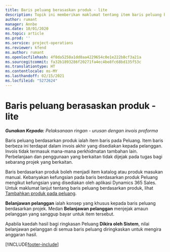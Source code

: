 ```yaml
---
title: Baris peluang berasaskan produk - lite
description: Topik ini memberikan maklumat tentang item baris peluang berdasarkan produk dalam Project Operations.
author: rumant
manager: Annbe
ms.date: 10/01/2020
ms.topic: article
ms.prod: ''
ms.service: project-operations
ms.reviewer: kfend
ms.author: rumant
ms.openlocfilehash: 4f8da5258a1dd0aa4229654c0e1e222b8cf3a21a
ms.sourcegitcommit: fa32b1893286f20271fa4ec4be8fc68bd135f53c
ms.translationtype: HT
ms.contentlocale: ms-MY
ms.lasthandoff: 02/15/2021
ms.locfileid: "5272624"
---
```

# <a name="product-based-opportunity-lines---lite"></a>Baris peluang berasaskan produk - lite

_**Gunakan Kepada:** Pelaksanaan ringan - urusan dengan invois proforma_

Baris peluang berdasarkan produk ialah item baris pada Peluang. Item baris berbeza ini terdapat dalam invois akhir yang disediakan kepada pelanggan. Invois tidak termasuk mana-mana perkhidmatan tambahan lain. Perbelanjaan dan penggunaan yang berkaitan tidak dijejak pada tugas bagi sebarang projek yang berkaitan.

Baris berdasarkan produk boleh menjadi item katalog atau produk masukan manual. Kebanyakan kefungsian pada baris berdasarkan produk Peluang mengikut kefungsian yang disediakan oleh aplikasi Dynamics 365 Sales. Untuk maklumat lanjut tentang baris peluang berdasarkan produk, lihat [Tambahkan produk pada peluang](https://docs.microsoft.com/dynamics365/sales-enterprise/add-products-opportunity).

**Belanjawan pelanggan** ialah konsep yang khusus kepada baris peluang berdasarkan projek. Medan **Belanjawan pelanggan** menjejak amaun pelanggan yang sanggup bayar untuk item tersebut.

Apabila kaedah hasil bagi ringkasan Peluang **Dikira oleh Sistem**, nilai belanjawan pelanggan di semua baris peluang diringkaskan untuk mengira anggaran hasil. 



[!INCLUDE[footer-include](../../includes/footer-banner.md)]